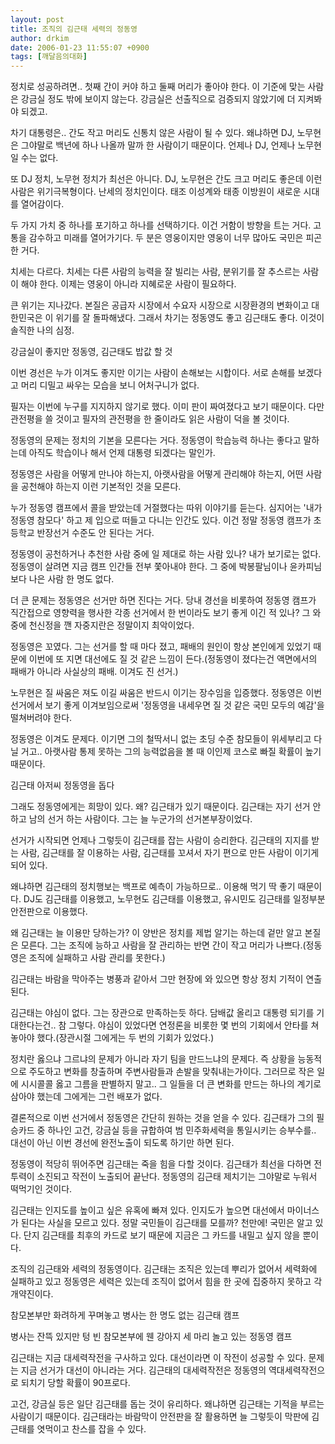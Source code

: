 ```yaml
---
layout: post
title: 조직의 김근태 세력의 정동영
author: drkim
date: 2006-01-23 11:55:07 +0900
tags: [깨달음의대화]
---
```

정치로 성공하려면.. 첫째 간이 커야 하고 둘째 머리가 좋아야 한다. 이 기준에 맞는 사람은 강금실 정도 밖에 보이지 않는다. 강금실은 선출직으로 검증되지 않았기에 더 지켜봐야 되겠고.
  

  
차기 대통령은.. 간도 작고 머리도 신통치 않은 사람이 될 수 있다. 왜냐하면 DJ, 노무현은 그야말로 백년에 하나 나올까 말까 한 사람이기 때문이다. 언제나 DJ, 언제나 노무현일 수는 없다. 
  

  
또 DJ 정치, 노무현 정치가 최선은 아니다. DJ, 노무현은 간도 크고 머리도 좋은데 이런 사람은 위기극복형이다. 난세의 정치인이다. 태조 이성계와 태종 이방원이 새로운 시대를 열어감이다. 
  

  
두 가지 가치 중 하나를 포기하고 하나를 선택하기다. 이건 거함이 방향을 트는 거다. 고통을 감수하고 미래를 열어가기다. 두 분은 영웅이지만 영웅이 너무 많아도 국민은 피곤한 거다. 
  

  
치세는 다르다. 치세는 다른 사람의 능력을 잘 빌리는 사람, 분위기를 잘 추스르는 사람이 해야 한다. 이제는 영웅이 아니라 지혜로운 사람이 필요하다. 
  

  
큰 위기는 지나갔다. 본질은 공급자 시장에서 수요자 시장으로 시장환경의 변화이고 대한민국은 이 위기를 잘 돌파해냈다. 그래서 차기는 정동영도 좋고 김근태도 좋다. 이것이 솔직한 나의 심정. 
  

   

  

  
강금실이 좋지만 정동영, 김근태도 밥값 할 것
  

  
이번 경선은 누가 이겨도 좋지만 이기는 사람이 손해보는 시합이다. 서로 손해를 보겠다고 머리 디밀고 싸우는 모습을 보니 어처구니가 없다. 
  

  
필자는 이번에 누구를 지지하지 않기로 했다. 이미 판이 짜여졌다고 보기 때문이다. 다만 관전평을 쓸 것이고 필자의 관전평을 한 줄이라도 읽은 사람이 덕을 볼 것이다.
  

  
정동영의 문제는 정치의 기본을 모른다는 거다. 정동영이 학습능력 하나는 좋다고 말하는데 아직도 학습이나 해서 언제 대통령 되겠다는 말인가.
  

  
정동영은 사람을 어떻게 만나야 하는지, 아랫사람을 어떻게 관리해야 하는지, 어떤 사람을 공천해야 하는지 이런 기본적인 것을 모른다.
  

  
누가 정동영 캠프에서 콜을 받았는데 거절했다는 따위 이야기를 듣는다. 심지어는 '내가 정동영 참모다' 하고 제 입으로 떠들고 다니는 인간도 있다. 이건 정말 정동영 캠프가 초등학교 반장선거 수준도 안 된다는 거다.
  

  
정동영이 공천하거나 추천한 사람 중에 일 제대로 하는 사람 있나? 내가 보기로는 없다. 정동영이 살려면 지금 캠프 인간들 전부 쫓아내야 한다. 그 중에 박봉팔님이나 윤카피님 보다 나은 사람 한 명도 없다. 
  

  
더 큰 문제는 정동영은 선거만 하면 진다는 거다. 당내 경선을 비롯하여 정동영 캠프가 직간접으로 영향력을 행사한 각종 선거에서 한 번이라도 보기 좋게 이긴 적 있나? 그 와중에 천신정을 깬 자중지란은 정말이지 최악이었다. 
  

  
정동영은 꼬였다. 그는 선거를 할 때 마다 졌고, 패배의 원인이 항상 본인에게 있었기 때문에 이번에 또 지면 대선에도 질 것 같은 느낌이 든다.(정동영이 졌다는건 액면에서의 패배가 아니라 사실상의 패배. 이겨도 진 선거.)
  

  
노무현은 질 싸움은 져도 이길 싸움은 반드시 이기는 장수임을 입증했다. 정동영은 이번 선거에서 보기 좋게 이겨보임으로써 '정동영을 내세우면 질 것 같은 국민 모두의 예감'을 떨쳐버려야 한다. 
  

  
정동영은 이겨도 문제다. 이기면 그의 철딱서니 없는 초딩 수준 참모들이 위세부리고 다닐 거고.. 아랫사람 통제 못하는 그의 능력없음을 볼 때 이인제 코스로 빠질 확률이 높기 때문이다. 
  

   

  

  
김근태 아저씨 정동영을 돕다
  

  
그래도 정동영에게는 희망이 있다. 왜? 김근태가 있기 때문이다. 김근태는 자기 선거 안 하고 남의 선거 하는 사람이다. 그는 늘 누군가의 선거본부장이었다.
  

  
선거가 시작되면 언제나 그렇듯이 김근태를 잡는 사람이 승리한다. 김근태의 지지를 받는 사람, 김근태를 잘 이용하는 사람, 김근태를 꼬셔서 자기 편으로 만든 사람이 이기게 되어 있다.
  

  
왜냐하면 김근태의 정치행보는 백프로 예측이 가능하므로.. 이용해 먹기 딱 좋기 때문이다. DJ도 김근태를 이용했고, 노무현도 김근태를 이용했고, 유시민도 김근태를 일정부분 안전판으로 이용했다. 
  

  
왜 김근태는 늘 이용만 당하는가? 이 양반은 정치를 제법 알기는 하는데 겉만 알고 본질은 모른다. 그는 조직에 능하고 사람을 잘 관리하는 반면 간이 작고 머리가 나쁘다.(정동영은 조직에 실패하고 사람 관리를 못한다.) 
  

  
김근태는 바람을 막아주는 병풍과 같아서 그만 현장에 와 있으면 항상 정치 기적이 연출된다. 
  

  
김근태는 야심이 없다. 그는 장관으로 만족하는듯 하다. 담배값 올리고 대통령 되기를 기대한다는건.. 참 그렇다. 야심이 있었다면 연정론을 비롯한 몇 번의 기회에서 안타를 쳐놓아야 했다.(장관시절 그에게는 두 번의 기회가 있었다.)
  

  
정치란 옳으냐 그르냐의 문제가 아니라 자기 팀을 만드느냐의 문제다. 즉 상황을 능동적으로 주도하고 변화를 창출하며 주변사람들과 손발을 맞춰내는가이다. 그러므로 작은 일에 시시콜콜 옳고 그름을 판별하지 말고.. 그 일들을 더 큰 변화를 만드는 하나의 계기로 삼아야 했는데 그에게는 그런 배포가 없다.
  

  
결론적으로 이번 선거에서 정동영은 간단히 원하는 것을 얻을 수 있다. 김근태가 그의 필승카드 중 하나인 고건, 강금실 등을 규합하여 범 민주화세력을 통일시키는 승부수를.. 대선이 아닌 이번 경선에 완전노출이 되도록 하기만 하면 된다.
  

  
정동영이 적당히 뛰어주면 김근태는 죽을 힘을 다할 것이다. 김근태가 최선을 다하면 전투력이 소진되고 작전이 노출되어 끝난다. 정동영의 김근태 제치기는 그야말로 누워서 떡먹기인 것이다. 
  

  
김근태는 인지도를 높이고 싶은 유혹에 빠져 있다. 인지도가 높으면 대선에서 마이너스가 된다는 사실을 모르고 있다. 정말 국민들이 김근태를 모를까? 천만에! 국민은 알고 있다. 단지 김근태를 최후의 카드로 보기 때문에 지금은 그 카드를 내밀고 싶지 않을 뿐이다.
  

  
조직의 김근태와 세력의 정동영이다. 김근태는 조직은 있는데 뿌리가 없어서 세력화에 실패하고 있고 정동영은 세력은 있는데 조직이 없어서 힘을 한 곳에 집중하지 못하고 각개약진이다. 
  

  
참모본부만 화려하게 꾸며놓고 병사는 한 명도 없는 김근태 캠프
  
병사는 잔뜩 있지만 텅 빈 참모본부에 웬 강아지 세 마리 놀고 있는 정동영 캠프
  

  
김근태는 지금 대세력작전을 구사하고 있다. 대선이라면 이 작전이 성공할 수 있다. 문제는 지금 선거가 대선이 아니라는 거다. 김근태의 대세력작전은 정동영의 역대세력작전으로 되치기 당할 확률이 90프로다. 
  

  
고건, 강금실 등은 일단 김근태를 돕는 것이 유리하다. 왜냐하면 김근태는 기적을 부르는 사람이기 때문이다. 김근태라는 바람막이 안전판을 잘 활용하면 늘 그렇듯이 막판에 김근태를 엿먹이고 찬스를 잡을 수 있다.